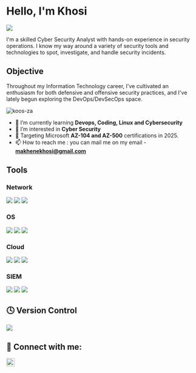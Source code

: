 # Hello, I'm Khosi
<a href="https://www.linkedin.com/in/khosi-m/"><img src="https://img.shields.io/badge/-LinkedIn-0072b1?&style=for-the-badge&logo=linkedin&logoColor=white" /></a>

I'm a skilled Cyber Security Analyst with hands-on experience in security operations. I know my way around a variety of security tools and technologies to spot, investigate, and handle security incidents. 

## Objective

Throughout my Information Technology career, I've cultivated an enthusiasm for both defensive and offensive security practices, and I've lately begun exploring the DevOps/DevSecOps space.

<p align="left"> <img src="https://komarev.com/ghpvc/?username=koos-za&label=Profile%20views&color=0e75b6&style=flat" alt="koos-za" /> </p>

- 🌱 I’m currently learning **Devops, Coding, Linux and Cybersecurity**
- 👀 I’m interested in **Cyber Security**
- 🎯 Targeting Microsoft **AZ-104 and AZ-500** certifications in 2025.
- 📫 How to reach me : you can mail me on my email -  **makhenekhosi@gmail.com**


## Tools

### Network
<div>
    <img src="https://img.shields.io/badge/-Wireshark-1679A7?&style=for-the-badge&logo=Wireshark&logoColor=white" />
    <img src="https://img.shields.io/badge/-Nmap-0078D7?&style=for-the-badge&logo=linux&logoColor=white" />
    <img src="https://img.shields.io/badge/-Nessus-00C176?&style=for-the-badge&logo=Tenable&logoColor=white" />


</div>

### OS
<div>
    <img src="https://img.shields.io/badge/Linux-FCC624?style=for-the-badge&logo=linux&logoColor=black" />
    <img src="https://img.shields.io/badge/Windows_11-0078d4?style=for-the-badge&logo=windows-11&logoColor=white" />
    <img src="https://img.shields.io/badge/mac%20os-000000?style=for-the-badge&logo=apple&logoColor=white" />


</div>

### Cloud
<div>
    <img src="https://img.shields.io/badge/-Microsoft_Azure_Portal-0078D4?&style=for-the-badge&logo=Microsoft&logoColor=white" />
    <img src="https://img.shields.io/badge/Amazon_AWS-FF9900?style=for-the-badge&logo=amazonaws&logoColor=white" />
    <img src="https://img.shields.io/badge/Google_Cloud-4285F4?style=for-the-badge&logo=google-cloud&logoColor=white" />

</div>

### SIEM
<div>
    <img src="https://img.shields.io/badge/-Microsoft_Sentinel-0078D4?&style=for-the-badge&logo=Microsoft&logoColor=white" />
    <img src="https://img.shields.io/badge/-IBM_QRADAR-0078D4?&style=for-the-badge&logo=Microsoft&logoColor=white" />
    <img src="https://img.shields.io/badge/-HP_ArcSight-0078D4?&style=for-the-badge&logo=Microsoft&logoColor=white" />
    
</div>

## 🕓 Version Control
<div>
  <img src="https://img.shields.io/badge/GitHub-100000?style=for-the-badge&logo=github&logoColor=white" />

    
</div>

<h2> 🤳 Connect with me:</h2>

[<img align="left" alt="Koos | LinkedIn" width="22px" src="https://cdn.jsdelivr.net/npm/simple-icons@v3/icons/linkedin.svg" />][linkedin]

[linkedin]: https://linkedin.com/in/khosi-m/

